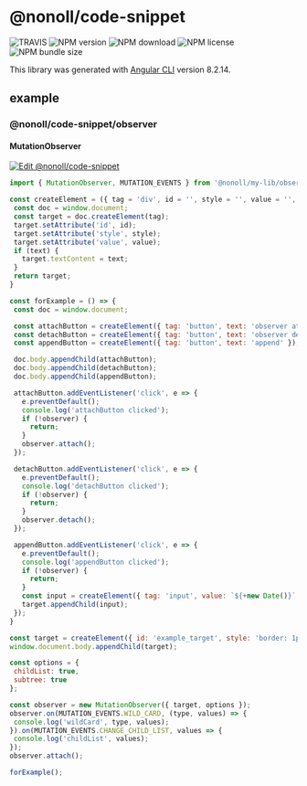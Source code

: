 # @nonoll/code-snippet

![TRAVIS](https://img.shields.io/travis/com/nonoll/code-snippet/master.svg?style=for-the-badge)
![NPM version](https://img.shields.io/npm/v/@nonoll/code-snippet.svg?style=for-the-badge)
![NPM download](https://img.shields.io/npm/dt/@nonoll/code-snippet?style=for-the-badge)
![NPM license](https://img.shields.io/npm/l/@nonoll/code-snippet?style=for-the-badge)
![NPM bundle size](https://img.shields.io/bundlephobia/min/@nonoll/code-snippet?style=for-the-badge)

This library was generated with [Angular CLI](https://github.com/angular/angular-cli) version 8.2.14.

## example
 
### @nonoll/code-snippet/observer

#### MutationObserver

[![Edit @nonoll/code-snippet](https://codesandbox.io/static/img/play-codesandbox.svg)](https://codesandbox.io/s/wonderful-johnson-9gko8?expanddevtools=1&fontsize=14&hidenavigation=1&initialpath=%2Fobserver-MutationObserver.html&module=%2Fobserver-MutationObserver.html&theme=dark)

```javascript
import { MutationObserver, MUTATION_EVENTS } from '@nonoll/my-lib/observer';

const createElement = ({ tag = 'div', id = '', style = '', value = '', text = '' }) => {
 const doc = window.document;
 const target = doc.createElement(tag);
 target.setAttribute('id', id);
 target.setAttribute('style', style);
 target.setAttribute('value', value);
 if (text) {
   target.textContent = text;
 }
 return target;
}

const forExample = () => {
 const doc = window.document;

 const attachButton = createElement({ tag: 'button', text: 'observer attach' });
 const detachButton = createElement({ tag: 'button', text: 'observer detach' });
 const appendButton = createElement({ tag: 'button', text: 'append' });

 doc.body.appendChild(attachButton);
 doc.body.appendChild(detachButton);
 doc.body.appendChild(appendButton);

 attachButton.addEventListener('click', e => {
   e.preventDefault();
   console.log('attachButton clicked');
   if (!observer) {
     return;
   }
   observer.attach();
 });

 detachButton.addEventListener('click', e => {
   e.preventDefault();
   console.log('detachButton clicked');
   if (!observer) {
     return;
   }
   observer.detach();
 });

 appendButton.addEventListener('click', e => {
   e.preventDefault();
   console.log('appendButton clicked');
   if (!observer) {
     return;
   }
   const input = createElement({ tag: 'input', value: `${+new Date()}` });
   target.appendChild(input);
 });
}

const target = createElement({ id: 'example_target', style: 'border: 1px solid red' });
window.document.body.appendChild(target);

const options = {
 childList: true,
 subtree: true
};

const observer = new MutationObserver({ target, options });
observer.on(MUTATION_EVENTS.WILD_CARD, (type, values) => {
 console.log('wildCard', type, values);
}).on(MUTATION_EVENTS.CHANGE_CHILD_LIST, values => {
 console.log('childList', values);
});
observer.attach();

forExample();
```
